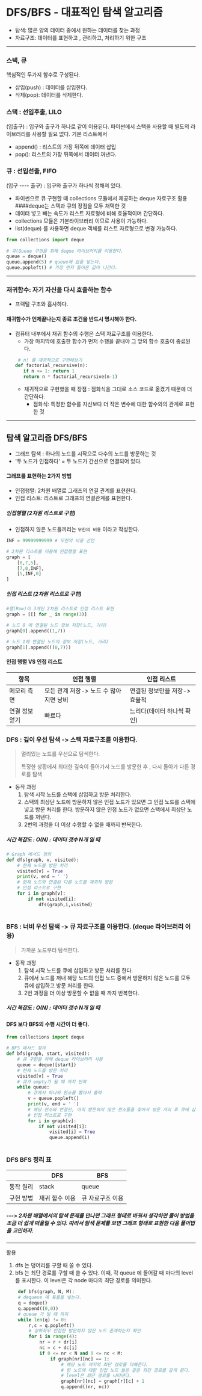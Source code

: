 # DFS/BFS - 대표적인 탐색 알고리즘

- 탐색: 많은 양의 데이터 중에서 원하는 데이터를 찾는 과정
- 자료구조: 데이터를 표현하고 , 관리하고, 처리하기 위한 구조

---

  ### 스택, 큐
  핵심적인 두가지 함수로 구성된다.
  
  - 삽입(push) : 데이터를 삽입한다.
  - 삭제(pop): 데이터를 삭제한다.
  ###  스택 : 선입후출, LILO
  (입출구) : 입구와 출구가 하나로 같이 이용된다.
  파이썬에서 스택을 사용할 때 별도의 라이브러리를 사용할 필요 없다.
  기본 리스트에서 
  - append() : 리스트의 가장 뒤쪽에 데이터 삽입
  - pop(): 리스트의 가장 뒤쪽에서 데이터 꺼낸다.
  ### 큐 : 선입선출, FIFO
  (입구 ---- 출구) : 입구와 출구가 하나씩 정해져 있다.
  - 파이썬으로 큐 구현할 때 collections 모듈에서 제공하는 deque 자료구조 활용
  ####deque는 스택과 큐의 장점을 모두 채택한 것
  - 데이터 넣고 빼는 속도가 리스트 자료형에 비해 효율적이며 간단하다.
  - collections 모듈은 기본라이브러리 이므로 사용이 가능하다.
  - list(deque) 를 사용하면 deque 객체를 리스트 자료형으로 변경 가능하다.
  ```python
from collections import deque
      
# 큐(Queue 구현을 위해 deque 라이브러리를 이용한다.
queue = deque()
queue.append(5) # queue에 값을 넣는다.
queue.popleft() # 가장 먼저 들어온 값이 나간다.
  ```

---
  ### 재귀함수: 자기 자신을 다시 호출하는 함수
  - 프랙털 구조와 흡사하다.
  #### 재귀함수가 언제끝나는지 종료 조건을 반드시 명시해야 한다.
  - 컴퓨터 내부에서 재귀 함수의 수행은 스택 자료구조를 이용한다.
    - 가장 마지막에 호출한 함수가 먼저 수행을 끝내야 그 앞의 함수 호출이 종료된다.
    ```python
     # n! 를 재귀적으로 구현해보기
    def factorial_recursive(n):
       if n <= 1: return 1
       return n * factorial_recursive(n-1)
    
    ```
    - 재귀적으로 구현했을 때 장점 : 
    점화식을 그대로 소스 코드로 옮겼기 때문에 더 간단하다.
        - 점화식: 특정한 함수를 자신보다 더 작은 변수에 대한 함수와의 관계로 표현한 것
    
---
## 탐색 알고리즘 DFS/BFS
- 그래프 탐색 : 하나의 노드를 시작으로 다수의 노드를 방문하는 것
- '두 노드가 인접하다' = 두 노드가 간선으로 연결되어 있다.
#### 그래프를 표현하는 2가지 방법
- 인접행렬: 2차원 배열로 그래프의 연결 관계를 표현한다.
- 인접 리스트: 리스트로 그래프의 연결관계를 표현한다.

##### 인접행렬 (2차원 리스트로 구현)
- 인접하지 않은 노드들끼리는 `무한의 비용` 이라고 작성한다.
```python
INF = 99999999999 # 무한의 비용 선언

# 2차원 리스트를 이용해 인접행렬 표현
graph = [
    [0,7,5],
    [7,0,INF],
    [5,INF,0]
]
```
##### 인접 리스트 (2차원 리스트로 구현)
```python
#행(Row)이 3개인 2차원 리스트로 인접 리스트 표현
graph = [[] for _ in range(3)]

# 노드 0 에 연결된 노드 정보 저장(노드, 거리)
graph[0].append((1,7))

# 노드 1에 연결된 노드의 정보 저장(노드, 거리)
graph[1].append(((0,7)))
```
#### 인접 행렬 VS 인접 리스트
|항목|인접 행렬|인접 리스트|
|---|---|---|
|메모리 측면|모든 관계 저장-> 노드 수 많아지면 낭비|연결된 정보만을 저장-> 효율적|
|연결 정보 얻기|빠르다|느리다(데이터 하나씩 확인)|

### DFS : 깊이 우선 탐색 -> 스택 자료구조를 이용한다.
> 멀리있는 노드를 우선으로 탐색한다.
> 
> 특정한 상황에서 최대한 깊숙이 들어가서 노드를 방문한 후 , 다시 돌아가 다른 경로를 탐색
- 동작 과정
    1. 탐색 시작 노드를 스택에 삽입하고 방문 처리한다.
    2. 스택의 최상단 노드에 방문하지 않은 인접 노드가 있으면 그 인접 노드를 스택에 넣고 방문 처리를 한다.
        방문하지 않은 인접 노드가 없으면 스택에서 최상단 노드를 꺼낸다.
    3. 2번의 과정을 더 이상 수행할 수 없을 때까지 반복한다.
##### 시간 복잡도 : O(N) : 데이터 갯수 N개 일 때

```python
# Graph 메서드 정의
def dfs(graph, v, visited):
    # 현재 노드를 방문 처리
    visited[v] = True
    print(v, end = ' ')
    # 현재 노드와 연결된 다른 노드를 재귀적 방문
    # 인접 리스트로 구현
    for i in graph[v]:
        if not visited[i]:
            dfs(graph,i,visited)
            
```
### BFS : 너비 우선 탐색 -> 큐 자료구조를 이용한다. (deque 라이브러리 이용)
> 가까운 노드부터 탐색한다.
- 동작 과정
    1. 탐색 시작 노드를 큐에 삽입하고 방문 처리를 한다.
    2. 큐에서 노드를 꺼내 해당 노드의 인접 노드 중에서 방문하지 않은 노드를 모두 큐에 삽입하고 방문 처리를 한다.
    3. 2번 과정을 더 이상 방문할 수 없을 때 까지 반복한다.
##### 시간 복잡도 : O(N) : 데이터 갯수 N개 일 때   
#### DFS 보다 BFS의 수행 시간이 더 좋다.
```python
from collections import deque

# BFS 메서드 정의
def bfs(graph, start, visited):
    # 큐 구현을 위해 deque 라이브러리 사용
    queue = deque([start])
    # 현재 노드를 방문 처리
    visited[v] = True
    # 큐가 empty가 될 때 까지 반복
    while queue:
        # 큐에서 하나의 원소를 뽑아서 출력
        v = queue.popleft()
        print(v, end = ' ')
        # 해당 원소와 연결된, 아직 방문하지 않은 원소들을 찾아서 방문 처리 후 큐에 삽입
        # 인접 리스트로 구현
        for i in graph[v]:
            if not visited[i]:
                visited[i] = True
                queue.append(i)
    
```
### DFS BFS 정리 표
|   |DFS|BFS
|---|---|---
|동작 원리| stack | queue
|구현 방법| 재귀 함수 이용| 큐 자료구조 이용

##### ---> 2차원 배열에서의 탐색 문제를 만나면 그래프 형태로 바꿔서 생각하면 풀이 방법을 조금 더 쉽게 떠올릴 수 있다. 따라서 탐색 문제를 보면 그래프 형태로 표현한 다음 풀이법을 고민하자.
---
활용
1. dfs 는 덩어리를 구할 때 쓸 수 있다.
2. bfs 는 최단 경로를 구할 때 쓸 수 있다.
   이때, 각 queue 에 들어갈 때 마다의 level를 표시한다.
   이 level은 각 node 마다의 최단 경로를 의미한다.
   ```python
    def bfs(graph, N, M):
    # dequeue 에 튜플을 넣는다.
    q = deque()
    q.append((0,0))
    # queue 가 빌 때 까지
    while len(q) != 0:
        r,c = q.popleft()
        # 상하좌우 인접한 방문하지 않은 노드 존재하는지 확인
        for i in range(4):
            nr = r + dr[i]
            nc = c + dc[i]
            if 0 <= nr < N and 0 <= nc < M:
                if graph[nr][nc] == 1:
                    # 해당 노드 까지의 최단 경로를 더해준다.
                    # 한 노드에 대한 인접 노드 들은 같은 최단 경로를 같게 된다.
                    # level은 최단 경로를 나타낸다.
                    graph[nr][nc] = graph[r][c] + 1
                    q.append((nr, nc))
   ```